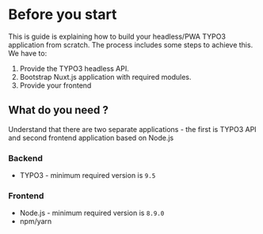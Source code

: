 # Before you start

This is guide is explaining how to build your headless/PWA TYPO3 application from scratch. The process includes some steps to achieve this. We have to:

1. Provide the TYPO3 headless API. 
2. Bootstrap Nuxt.js application with required modules. 
3. Provide your frontend 

## What do you need ? 

Understand that there are two separate applications - the first is TYPO3 API and second frontend application based on Node.js 

### Backend

+ TYPO3 - minimum required version is `9.5`

### Frontend 

+ Node.js - minimum required version is `8.9.0`
+ npm/yarn 
